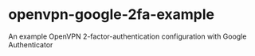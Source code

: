 # openvpn-google-2fa-example
An example OpenVPN 2-factor-authentication configuration with Google Authenticator
